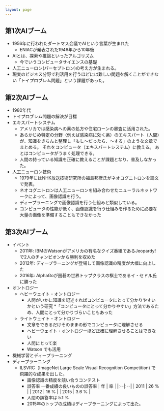 ```yaml
---
layout: page
---
```


## 第1次AIブーム

* 1956年に行われたダートマス会議でAIという言葉が生まれた
    * ENIACが発表された1946年から10年後
* AIとは、探索や推論といったアルゴリズム
    * 今でいうコンピュータサイエンスの基礎
* 人工ニューロン(パーセプトロン)の考え方が生まれる。
* 現実のビジネス分野で利活用を行うほどには難しい問題を解くことができない「トイプロブレム問題」という課題があった。

## 第2次AIブーム

* 1980年代
* トイプロブレム問題の解決が目標
* エキスパートシステム
    * アメリカでは感染病への薬の処方や住宅ローンの審査に活用された。
    * あらかじめ特定の分野（例えば感染病に効く薬）のエキスパート（人間）が、知識をきちんと整理し「もし〜だったら、〜する」のような文章でまとめる。
       それをコンピュータ（エキスパートシステム）に教える。 あとはコンピュータがうまく処理できる。
    * 人間の持っている知識を正確に教えることが課題となり、普及しなかった。
* 人工ニューロン技術
    * 1979年にはNHK放送技術研究所の福島邦彦氏がネオコグニトロンを論文で発表。
    * ネオコグニトロンは人工ニューロンを組み合わせたニューラルネットワークによって、画像認識を行う。
    * ディープラーニングで画像認識を行う仕組みと類似している。
    * コンピュータの性能が低く、画像認識を行う仕組みを作るために必要な大量の画像を準備することもできなかった
    
## 第3次AIブーム

* イベント
    * 2011年: IBMのWatsonがアメリカの有名なクイズ番組であるJeopardy!で2人のチャンピオンから勝利を収めた
    * 2012年: ディープラーニングが登場して画像認識の精度が大幅に向上した
    * 2016年: AlphaGoが囲碁の世界トップクラスの棋士であるイ・セドル氏に勝った
* オントロジー
    * ヘビーウェイト・オントロジー
        * 人間がいかに知識を記述すればコンピュータにとって分かりやすいかという研究
        *「コンピュータにとって分かりやすい」方法であるため、人間にとって分かりづらいこともあった
    * ライトウェイト・オントロジー
        * 文章をできるだけそのままの形でコンピュータに理解させる
        * ヘビーウェイト・オントロジーほど正確に理解させることはできない
        * 人間にとって楽
        * Watson でも活用
* 機械学習とディープラーニング
* ディープラーニング
    * ILSVRC（ImageNet Large Scale Visual Recognition Competition) で飛躍的な成果を出した。
        * 画像認識の精度を競い合うコンテスト
        * 誤答率
            一番成績の良いものの誤答率
            | 年 | 率 |
            |:--|:--|
            | 2011 | 26 % |
            | 2012 | 16 % |
            | 2015 | 3.6 % |
        * 人間の誤答率は 5.1 %
        * 2015年のトップの成績はディープラーニングによって出た。

